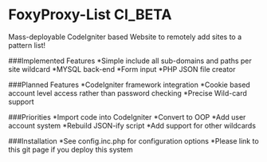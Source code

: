 FoxyProxy-List CI_BETA
==============

Mass-deployable CodeIgniter based Website to remotely add sites to a pattern list! 


###Implemented Features
*Simple include all sub-domains and paths per site wildcard
*MYSQL back-end
*Form input
*PHP JSON file creator

###Planned Features
*CodeIgniter framework integration
*Cookie based account level access rather than password checking
*Precise Wild-card support

###Priorities
*Import code into CodeIgniter
*Convert to OOP
*Add user account system
*Rebuild JSON-ify script
*Add support for other wildcards

###Installation
*See config.inc.php for configuration options
*Please link to this git page if you deploy this system

